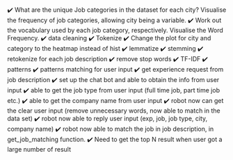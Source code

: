 ✔️ What are the unique Job categories in the dataset for each city? Visualise the frequency of job categories, allowing city being a variable.
✔️ Work out the vocabulary used by each job category, respectively. Visualise the Word Frequency.
✔️ data cleaning
✔️ Tokenize
✔️ Change the plot for city and category to the heatmap instead of hist
✔️ lemmatize
✔️ stemming
✔️ retokenize for each job description
✔️ remove stop words
✔️ TF-IDF
✔️ patterns
✔️ patterns matching for user input
✔️ get experience request from job description
✔️ set up the chat bot and able to obtain the info from user input
✔️ able to get the job type from user input (full time job, part time job etc.)
✔️ able to get the company name from user input
✔️ robot now can get the clear user input (remove unnecessary words, now able to match in the data set)
✔️ robot now able to reply user input (exp, job, job type, city, company name)
✔️ robot now able to match the job in job description, in get_job_matching function.
✔️ Need to get the top N result when user got a large number of result
